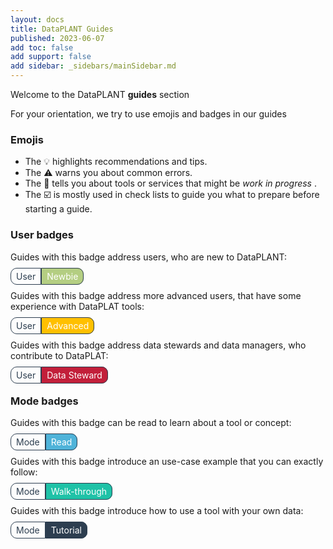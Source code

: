 ```yaml
---
layout: docs
title: DataPLANT Guides
published: 2023-06-07
add toc: false
add support: false
add sidebar: _sidebars/mainSidebar.md
---
```


Welcome to the DataPLANT **guides** section

For your orientation, we try to use emojis and badges in our guides

### Emojis

- The :bulb: highlights recommendations and tips.
- The :warning: warns you about common errors.
- The :construction: tells you about tools or services that might be *work in progress* .
- The :ballot_box_with_check: is mostly used in check lists to guide you what to prepare before starting a guide.  


### User badges

Guides with this badge address users, who are new to DataPLANT:

<span style="color: #2D3E50; padding: 4px 8px;text-align: center; border-radius: 10px 0px 0px 10px; border: solid 1px;">User</span><span style="background-color: #B4CE82;color:white; padding: 4px 8px;text-align: center; border-radius: 0px 10px 10px 0px; border: solid 1px #2D3E50">Newbie</span> 

Guides with this badge address more advanced users, that have some experience with DataPLAT tools:

<span style="color: #2D3E50; padding: 4px 8px;text-align: center; border-radius: 10px 0px 0px 10px; border: solid 1px;">User</span><span style="background-color: #FFC000;color:white; padding: 4px 8px;text-align: center; border-radius: 0px 10px 10px 0px; border: solid 1px #2D3E50">Advanced</span>

Guides with this badge address data stewards and data managers, who contribute to DataPLAT:

<span style="color: #2D3E50; padding: 4px 8px;text-align: center; border-radius: 10px 0px 0px 10px; border: solid 1px;">User</span><span style="background-color: #C21F3A;color:white; padding: 4px 8px;text-align: center; border-radius: 0px 10px 10px 0px; border: solid 1px #2D3E50">Data Steward</span>

### Mode badges

Guides with this badge can be read to learn about a tool or concept:

<span style="color: #2D3E50; padding: 4px 8px;text-align: center; border-radius: 10px 0px 0px 10px; border: solid 1px;">Mode</span><span style="background-color: #4FB3D9;color:white; padding: 4px 8px;text-align: center; border-radius: 0px 10px 10px 0px; border: solid 1px #2D3E50">Read</span>

Guides with this badge introduce an use-case example that you can exactly follow:

<span style="color: #2D3E50; padding: 4px 8px;text-align: center; border-radius: 10px 0px 0px 10px; border: solid 1px;">Mode</span><span style="background-color: #1FC2A7;color:white; padding: 4px 8px;text-align: center; border-radius: 0px 10px 10px 0px; border: solid 1px #2D3E50">Walk-through</span>


Guides with this badge introduce how to use a tool with your own data:

<span style="color: #2D3E50; padding: 4px 8px;text-align: center; border-radius: 10px 0px 0px 10px; border: solid 1px;">Mode</span><span style="background-color: #2D3E50;color:white; padding: 4px 8px;text-align: center; border-radius: 0px 10px 10px 0px; border: solid 1px #2D3E50">Tutorial</span>